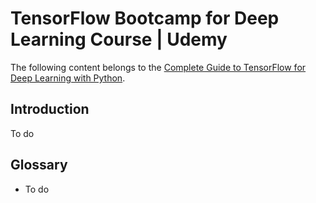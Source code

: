 # TensorFlow Bootcamp for Deep Learning Course | Udemy
The following content belongs to the [Complete Guide to TensorFlow for Deep Learning with Python](https://www.udemy.com/course/complete-guide-to-tensorflow-for-deep-learning-with-python/).

## Introduction
To do

## Glossary

* To do
